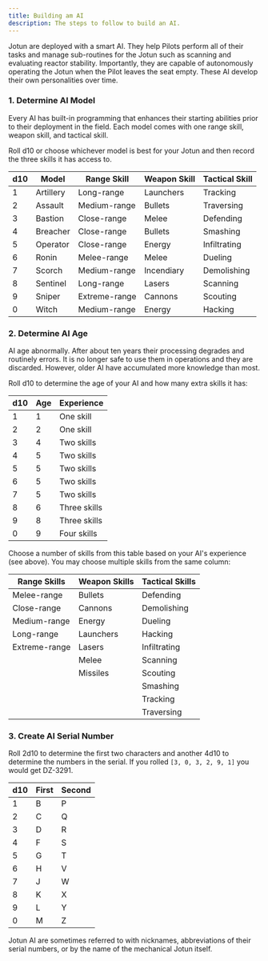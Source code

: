 ```yaml
---
title: Building am AI
description: The steps to follow to build an AI.
---
```


Jotun are deployed with a smart AI. They help Pilots perform all of their tasks and manage sub-routines for the Jotun such as scanning and evaluating reactor stability. Importantly, they are capable of autonomously operating the Jotun when the Pilot leaves the seat empty. These AI develop their own personalities over time.

### 1. Determine AI Model

Every AI has built-in programming that enhances their starting abilities prior to their deployment in the field. Each model comes with one range skill, weapon skill, and tactical skill.

Roll d10 or choose whichever model is best for your Jotun and then record the three skills it has access to.

| d10 | Model     | Range Skill   | Weapon Skill | Tactical Skill |
| --- | --------- | ------------- | ------------ | -------------- |
| 1   | Artillery | Long-range    | Launchers    | Tracking       |
| 2   | Assault   | Medium-range  | Bullets      | Traversing     |
| 3   | Bastion   | Close-range   | Melee        | Defending      |
| 4   | Breacher  | Close-range   | Bullets      | Smashing       |
| 5   | Operator  | Close-range   | Energy       | Infiltrating   |
| 6   | Ronin     | Melee-range   | Melee        | Dueling        |
| 7   | Scorch    | Medium-range  | Incendiary   | Demolishing    |
| 8   | Sentinel  | Long-range    | Lasers       | Scanning       |
| 9   | Sniper    | Extreme-range | Cannons      | Scouting       |
| 0   | Witch     | Medium-range  | Energy       | Hacking        |

### 2. Determine AI Age

AI age abnormally. After about ten years their processing degrades and routinely errors. It is no longer safe to use them in operations and they are discarded. However, older AI have accumulated more knowledge than most.

Roll d10 to determine the age of your AI and how many extra skills it has:

| d10 | Age | Experience   |
| --- | --- | ------------ |
| 1   | 1   | One skill    |
| 2   | 2   | One skill    |
| 3   | 4   | Two skills   |
| 4   | 5   | Two skills   |
| 5   | 5   | Two skills   |
| 6   | 5   | Two skills   |
| 7   | 5   | Two skills   |
| 8   | 6   | Three skills |
| 9   | 8   | Three skills |
| 0   | 9   | Four skills  |

Choose a number of skills from this table based on your AI's experience (see above). You may choose multiple skills from the same column:

| Range Skills  | Weapon Skills | Tactical Skills |
| ------------- | ------------- | --------------- |
| Melee-range   | Bullets       | Defending       |
| Close-range   | Cannons       | Demolishing     |
| Medium-range  | Energy        | Dueling         |
| Long-range    | Launchers     | Hacking         |
| Extreme-range | Lasers        | Infiltrating    |
|               | Melee         | Scanning        |
|               | Missiles      | Scouting        |
|               |               | Smashing        |
|               |               | Tracking        |
|               |               | Traversing      |

### 3. Create AI Serial Number

Roll 2d10 to determine the first two characters and another 4d10 to determine the numbers in the serial. If you rolled `[3, 0, 3, 2, 9, 1]` you would get DZ-3291.

| d10 | First | Second |
| --- | ----- | ------ |
| 1   | B     | P      |
| 2   | C     | Q      |
| 3   | D     | R      |
| 4   | F     | S      |
| 5   | G     | T      |
| 6   | H     | V      |
| 7   | J     | W      |
| 8   | K     | X      |
| 9   | L     | Y      |
| 0   | M     | Z      |

Jotun AI are sometimes referred to with nicknames, abbreviations of their serial numbers, or by the name of the mechanical Jotun itself.

